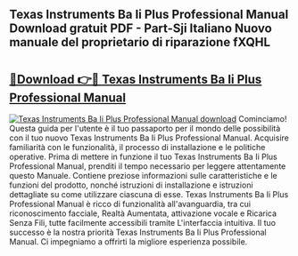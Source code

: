 ## Texas Instruments Ba Ii Plus Professional Manual Download gratuit PDF - Part-Sji Italiano Nuovo manuale del proprietario di riparazione fXQHL

# <h2><a href="http://dfb462.blite.top/?on=Texas+Instruments+Ba+Ii+Plus+Professional+Manual">🔗Download 👉🔴 Texas Instruments Ba Ii Plus Professional Manual</a></h2>

[![Texas Instruments Ba Ii Plus Professional Manual download](https://i.imgur.com/lujVjoI.png)](http://dfb462.blite.top/?on=Texas+Instruments+Ba+Ii+Plus+Professional+Manual)
Cominciamo! Questa guida per l'utente è il tuo passaporto per il mondo delle possibilità con il tuo nuovo Texas Instruments Ba Ii Plus Professional Manual. Acquisire familiarità con le funzionalità, il processo di installazione e le politiche operative. Prima di mettere in funzione il tuo Texas Instruments Ba Ii Plus Professional Manual, prenditi il tempo necessario per leggere attentamente questo Manuale. Contiene preziose informazioni sulle caratteristiche e le funzioni del prodotto, nonché istruzioni di installazione e istruzioni dettagliate su come utilizzare ciascuna di esse. Texas Instruments Ba Ii Plus Professional Manual è ricco di funzionalità all'avanguardia, tra cui riconoscimento facciale, Realtà Aumentata, attivazione vocale e Ricarica Senza Fili, tutte facilmente accessibili tramite L'interfaccia intuitiva. Il tuo successo è la nostra priorità Texas Instruments Ba Ii Plus Professional Manual. Ci impegniamo a offrirti la migliore esperienza possibile.
